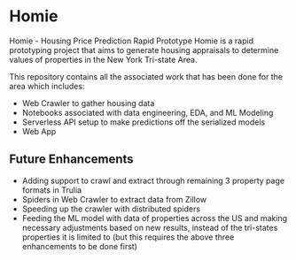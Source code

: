 # Homie
Homie - Housing Price Prediction Rapid Prototype
Homie is a rapid prototyping project that aims to generate housing appraisals to determine values of properties in the New York Tri-state Area.

This repository contains all the associated work that has been done for the area which includes:

+ Web Crawler to gather housing data
+ Notebooks associated with data engineering, EDA, and ML Modeling
+ Serverless API setup to make predictions off the serialized models
+ Web App

## Future Enhancements
+ Adding support to crawl and extract through remaining 3 property page formats in Trulia
+ Spiders in Web Crawler to extract data from Zillow
+ Speeding up the crawler with distributed spiders
+ Feeding the ML model with data of properties across the US and making necessary adjustments based on new results, instead of 
 the tri-states properties it is limited to (but this requires the above three enhancements to be done first)
